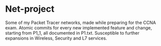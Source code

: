 # Net-project
Some of my Packet Tracer networks, made while preparing for the CCNA exam.
Atomic commits for every new implemented feature and change, starting from P1_1, all documented in P1.txt. 
Susceptible to further expansions in Wireless, Security and L7 services. 
